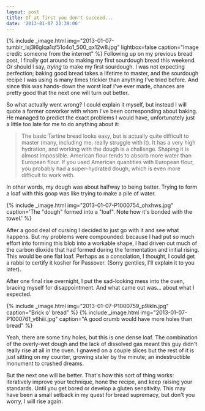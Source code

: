 ```yaml
---
layout: post
title: If at first you don't succeed...
date: '2013-01-07 22:39:06'
---
```



{% include _image.html img="2013-01-07-tumblr_lxj3l6gIqa1qf51o4o1_500_qx12w8.jpg" lightbox=false caption="Image credit: someone from the internet"  %}
Following up on my previous bread post, I finally got around to making my first sourdough bread this weekend. Or should I say, *trying* to make my first sourdough. I was not expecting perfection; baking good bread takes a lifetime to master, and the sourdough recipe I was using is many times trickier than anything I've tried before. And since this was hands-down the worst loaf I've ever made, chances are pretty good that the next one will turn out better.

So what actually went wrong? I could explain it myself, but instead I will quote a former coworker with whom I've been corresponding about baking. He managed to predict the exact problems I would have, unfortunately just a little too late for me to do anything about it:

> The basic Tartine bread looks easy, but is actually quite difficult to master (many, including me, really struggle with it). It has a very high hydration, and working with the dough is a challenge. Shaping it is almost impossible. American flour tends to absorb more water than European flour. If you used American quantities with European flour, you probably had a super-hydrated dough, which is even more difficult to work with.

In other words, my dough was about halfway to being batter. Trying to form a loaf with this goop was like trying to make a pile of water.

{% include _image.html img="2013-01-07-P1000754_ohxhws.jpg" caption='The "dough" formed into a "loaf". Note how it\'s bonded with the towel.' %}

After a good deal of cursing I decided to just go with it and see what happens. But my problems were compounded: because I had put so much effort into forming this blob into a workable shape, I had driven out much of the carbon dioxide that had formed during the fermentation and initial rising. This would be one flat loaf. Perhaps as a consolation, I thought, I could get a rabbi to certify it kosher for Passover. (Sorry gentiles, I'll explain it to you later).

After one final rise overnight, I put the sad-looking mess into the oven, bracing myself for disappointment. And what came out was... about what I expected.

{% include _image.html img="2013-01-07-P1000759_p9ikln.jpg" caption="Brick o' bread"  %}
{% include _image.html img="2013-01-07-P1000761_v6hiii.jpg" caption="A good crumb would have more holes than bread"  %}

Yeah, there are some tiny holes, but this is one dense loaf. The combination of the overly-wet dough and the lack of dissolved gas meant this guy didn't really rise at all in the oven. I gnawed on a couple slices but the rest of it is just sitting on my counter, growing staler by the minute; an indestructible monument to crushed dreams.

But the next one will be better. That's how this sort of thing works: iteratively improve your technique, hone the recipe, and keep raising your standards. Until you get bored or develop a gluten sensitivity. This may have been a small setback in my quest for bread supremacy, but don't you worry, I will rise again.


